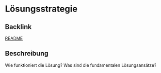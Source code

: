 # Lösungsstrategie

## Backlink
[README](https://github.com/aschwrz/playground/blob/main/README.md)

## Beschreibung
Wie funktioniert die Lösung? Was sind die fundamentalen Lösungsansätze?
